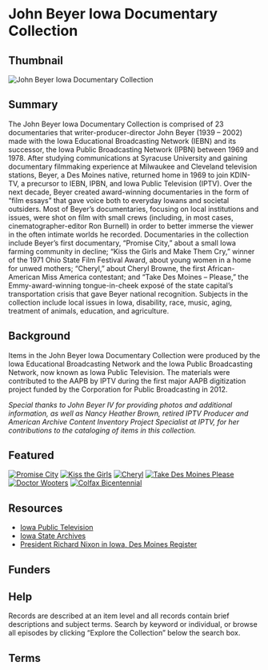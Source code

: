 # John Beyer Iowa Documentary Collection

## Thumbnail

![John Beyer Iowa Documentary Collection](https://s3.amazonaws.com/americanarchive.org/special-collections/JB3.jpg "John Beyer")

## Summary

The John Beyer Iowa Documentary Collection is comprised of 23 documentaries that writer-producer-director John Beyer (1939 – 2002) made with the Iowa Educational Broadcasting Network (IEBN) and its successor, the Iowa Public Broadcasting Network (IPBN) between 1969 and 1978. After studying communications at Syracuse University and gaining documentary filmmaking experience at Milwaukee and Cleveland television stations, Beyer, a Des Moines native, returned home in 1969 to join KDIN-TV, a precursor to IEBN, IPBN, and Iowa Public Television (IPTV). Over the next decade, Beyer created award-winning documentaries in the form of “film essays” that gave voice both to everyday Iowans and societal outsiders. Most of Beyer’s documentaries, focusing on local institutions and issues, were shot on film with small crews (including, in most cases, cinematographer-editor Ron Burnell) in order to better immerse the viewer in the often intimate worlds he recorded. Documentaries in the collection include Beyer’s first documentary, “Promise City,” about a small Iowa farming community in decline; “Kiss the Girls and Make Them Cry,” winner of the 1971 Ohio State Film Festival Award, about young women in a home for unwed mothers; “Cheryl,” about Cheryl Browne, the first African-American Miss America contestant; and “Take Des Moines – Please,” the Emmy-award-winning tongue-in-cheek exposé of the state capital’s transportation crisis that gave Beyer national recognition. Subjects in the collection include local issues in Iowa, disability, race, music, aging, treatment of animals, education, and agriculture. 

## Background

Items in the John Beyer Iowa Documentary Collection were produced by the Iowa Educational Broadcasting Network and the Iowa Public Broadcasting Network, now known as Iowa Public Television. The materials were contributed to the AAPB by IPTV during the first major AAPB digitization project funded by the Corporation for Public Broadcasting in 2012. 

<em>Special thanks to John Beyer IV for providing photos and additional information, as well as Nancy Heather Brown, retired IPTV Producer and American Archive Content Inventory Project Specialist at IPTV, for her contributions to the cataloging of items in this collection.</em> 

## Featured

[![Promise City](https://s3.amazonaws.com/americanarchive.org/special-collections/cpb-aacip_37-010p2nvv.jpg)](/catalog/cpb-aacip_37-010p2nvv)
[![Kiss the Girls](https://s3.amazonaws.com/americanarchive.org/special-collections/cpb-aacip_37-41mgqsdn.jpg)](/catalog/cpb-aacip_37-41mgqsdn)
[![Cheryl](https://s3.amazonaws.com/americanarchive.org/special-collections/cpb-aacip_37-10jsxmqh.jpg)](/catalog/cpb-aacip_37-10jsxmqh)
[![Take Des Moines Please](https://s3.amazonaws.com/americanarchive.org/special-collections/cpb-aacip_37-35gb5qs1.jpg)](/catalog/cpb-aacip_37-35gb5qs1)
[![Doctor Wooters](https://s3.amazonaws.com/americanarchive.org/special-collections/cpb-aacip_37-82k6dsxm.jpg)](/catalog/cpb-aacip_37-82k6dsxm)
[![Colfax Bicentennial](https://s3.amazonaws.com/americanarchive.org/special-collections/cpb-aacip_37-82x3fpmt.jpg)](/catalog/cpb-aacip_37-82x3fpmt)

## Resources

- [Iowa Public Television](http://www.iptv.org/)
- [Iowa State Archives](https://iowaculture.gov/history/research/collections/state-archives)
- [President Richard Nixon in Iowa, Des Moines Register](https://www.desmoinesregister.com/picture-gallery/news/2015/06/10/8-historical-photos-former-president-richard-nixon-in-iowa/71024158/)

## Funders

## Help

Records are described at an item level and all records contain brief descriptions and subject terms. Search by keyword or individual, or browse all episodes by clicking “Explore the Collection” below the search box. 

## Terms


